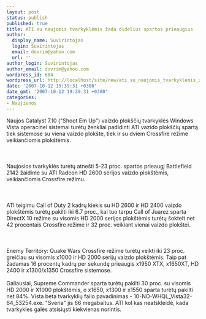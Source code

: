 ```yaml
---
layout: post
status: publish
published: true
title: ATI su naujomis tvarkyklėmis žada didelius spartos prieaugius
author:
  display_name: Suvirintojas
  login: Suvirintojas
  email: dovrim@yahoo.com
  url: ''
author_login: Suvirintojas
author_email: dovrim@yahoo.com
wordpress_id: 604
wordpress_url: http://localhost/site/new/ati_su_naujomis_tvarkyklemis_zada_didelius_spartos_prieaugius/
date: '2007-10-12 19:39:31 +0300'
date_gmt: '2007-10-12 19:39:31 +0300'
categories:
- Naujienos
---
```

<p>Naujos Catalyst 7.10 (&quot;Shoot Em Up&quot;) vaizdo plokščių tvarkyklės Windows Vista operacinei sistemai turėtų ženkliai padidinti ATI vazido plokščių spartą tiek sistemose su viena vaizdo plokšte, tiek ir su dviem Crossfire režime veikiančiomis plokštėmis.<br />
<br><br />
<br>Naujosios tvarkyklės turėtų atnešti 5-23 proc. spartos prieaugį Battlefield 2142 žaidime su ATI Radeon HD 2600 serijos vaizdo plokštėmis, veikiančiomis Crossfire režimu.<br />
<br><br />
<br>ATI teigimu Call of Duty 2 kadrų kiekis su HD 2600 ir HD 2400 vaizdo plokštėmis turėtų pakilti iki 6.7 proc., kai tuo tarpu Call of Juarez sparta DirectX 10 režime su visomis HD 2000 serijos plokštėmis turėtų šoktelt net 42 procentais Crossfire režime ir 32 proc. veikiant vienai vaizdo plokštei.<br />
<br><br />
<br>Enemy Territory: Quake Wars Crossfire režime turėtų veikti iki 23 proc. greičiau su visomis x1000 ir HD 2000 serijų vaizdo plokštėmis. Taip pat žadamas 16 procentų kadrų per sekundę prieaugis x1950 XTX, x1650XT, HD 2400 ir x1300/x1350 Crossfire sistemose.<br />
<br>Galiausiai, Supreme Commander sparta turėtų pakilti 30 proc. su visomis HD 2000 ir X1000 plokštėmis, o x1650, x1300 ir x1550 sparta turėtų pakilti net 84%. Vista beta tvarkyklių failo pavadinimas - 10-NO-WHQL_Vista32-64_53254.exe. &quot;Sveria&quot; jis 66 megabaitus. ATI kol kas neatskleidė, kada tvarkykles galės atsisiųsti kiekvienas norintis.</p>
